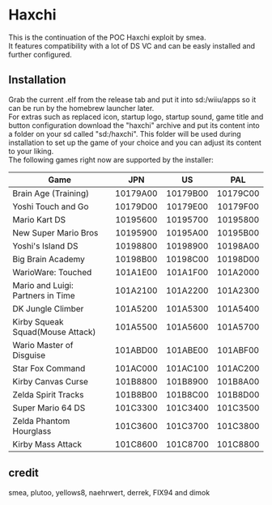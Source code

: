 # Haxchi

This is the continuation of the POC Haxchi exploit by smea.  
It features compatibility with a lot of DS VC and can be easly installed and further configured.

## Installation

Grab the current .elf from the release tab and put it into sd:/wiiu/apps so it can be run by the homebrew launcher later.  
For extras such as replaced icon, startup logo, startup sound, game title and button configuration download the "haxchi" archive and put its content into a folder on your sd called "sd:/haxchi". This folder will be used during installation to set up the game of your choice and you can adjust its content to your liking.  
The following games right now are supported by the installer:  

| Game | JPN | US | PAL |
|---|:---:|:---:|:---:|
|Brain Age (Training)|10179A00|10179B00|10179C00|
|Yoshi Touch and Go|10179D00|10179E00|10179F00|
|Mario Kart DS|10195600|10195700|10195800|
|New Super Mario Bros|10195900|10195A00|10195B00|
|Yoshi's Island DS|10198800|10198900|10198A00|
|Big Brain Academy|10198B00|10198C00|10198D00|
|WarioWare: Touched|101A1E00|101A1F00|101A2000|
|Mario and Luigi: Partners in Time|101A2100|101A2200|101A2300|
|DK Jungle Climber|101A5200|101A5300|101A5400|
|Kirby Squeak Squad(Mouse Attack)|101A5500|101A5600|101A5700|
|Wario Master of Disguise|101ABD00|101ABE00|101ABF00|
|Star Fox Command|101AC000|101AC100|101AC200|
|Kirby Canvas Curse|101B8800|101B8900|101B8A00|
|Zelda Spirit Tracks|101B8B00|101B8C00|101B8D00|
|Super Mario 64 DS|101C3300|101C3400|101C3500|
|Zelda Phantom Hourglass|101C3600|101C3700|101C3800|
|Kirby Mass Attack|101C8600|101C8700|101C8800|

## credit

smea, plutoo, yellows8, naehrwert, derrek, FIX94 and dimok
